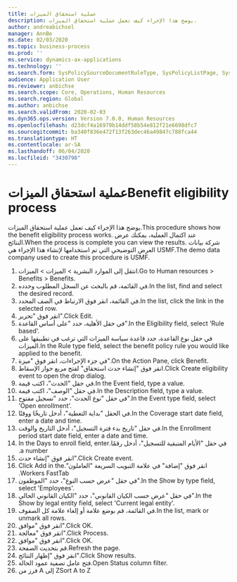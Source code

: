 ```yaml
---
title: عملية استحقاق الميزات
description: يوضح هذا الإجراء كيف تعمل عملية استحقاق الميزات.
author: andreabichsel
manager: AnnBe
ms.date: 02/03/2020
ms.topic: business-process
ms.prod: ''
ms.service: dynamics-ax-applications
ms.technology: ''
ms.search.form: SysPolicySourceDocumentRuleType, SysPolicyListPage, SysPolicy, HcmBenefitEligibilityPolicy, HcmBenefit, BenefitWorkspace, HcmBenefitSummaryPart
audience: Application User
ms.reviewer: anbichse
ms.search.scope: Core, Operations, Human Resources
ms.search.region: Global
ms.author: anbichse
ms.search.validFrom: 2020-02-03
ms.dyn365.ops.version: Version 7.0.0, Human Resources
ms.openlocfilehash: d23dcf4a16979b14ddf58b54e812f21e6698dfc7
ms.sourcegitcommit: ba340f836e472f13f263dec46a49847c788fca44
ms.translationtype: HT
ms.contentlocale: ar-SA
ms.lasthandoff: 06/04/2020
ms.locfileid: "3430798"
---
```

# <a name="benefit-eligibility-process"></a><span data-ttu-id="b7d8e-103">عملية استحقاق الميزات</span><span class="sxs-lookup"><span data-stu-id="b7d8e-103">Benefit eligibility process</span></span>

<span data-ttu-id="b7d8e-104">يوضح هذا الإجراء كيف تعمل عملية استحقاق الميزات.</span><span class="sxs-lookup"><span data-stu-id="b7d8e-104">This procedure shows how the benefit eligibility process works.</span></span> <span data-ttu-id="b7d8e-105">عند اكتمال العملية، يمكنك عرض النتائج.</span><span class="sxs-lookup"><span data-stu-id="b7d8e-105">When the process is complete you can view the results.</span></span> <span data-ttu-id="b7d8e-106">شركة بيانات العرض التوضيحي التي تم استخدامها لإنشاء هذا الإجراء هي USMF.</span><span class="sxs-lookup"><span data-stu-id="b7d8e-106">The demo data company used to create this procedure is USMF.</span></span>

1. <span data-ttu-id="b7d8e-107">انتقل إلى الموارد البشرية > الميزات‬ > الميزات‬.</span><span class="sxs-lookup"><span data-stu-id="b7d8e-107">Go to Human resources > Benefits > Benefits.</span></span>
2. <span data-ttu-id="b7d8e-108">في القائمة، قم بالبحث عن السجل المطلوب وحدده.</span><span class="sxs-lookup"><span data-stu-id="b7d8e-108">In the list, find and select the desired record.</span></span>
3. <span data-ttu-id="b7d8e-109">في القائمة، انقر فوق الارتباط في الصف المحدد.</span><span class="sxs-lookup"><span data-stu-id="b7d8e-109">In the list, click the link in the selected row.</span></span>
4. <span data-ttu-id="b7d8e-110">انقر فوق "تحرير".</span><span class="sxs-lookup"><span data-stu-id="b7d8e-110">Click Edit.</span></span>
5. <span data-ttu-id="b7d8e-111">في حقل الأهلية، حدد "على أساس القاعدة".</span><span class="sxs-lookup"><span data-stu-id="b7d8e-111">In the Eligibility field, select 'Rule based'.</span></span>
6. <span data-ttu-id="b7d8e-112">في حقل نوع القاعدة، حدد قاعدة سياسة الميزات التي ترغب في تطبيقها على الميزات.</span><span class="sxs-lookup"><span data-stu-id="b7d8e-112">In the Rule type field, select the benefit policy rule you would like applied to the benefit.</span></span>
7. <span data-ttu-id="b7d8e-113">في جزء الإجراءات، انقر فوق "ميزة".</span><span class="sxs-lookup"><span data-stu-id="b7d8e-113">On the Action Pane, click Benefit.</span></span>
8. <span data-ttu-id="b7d8e-114">انقر فوق "إنشاء ‏‫حدث استحقاق" لفتح مربع حوار الإسقاط‬.</span><span class="sxs-lookup"><span data-stu-id="b7d8e-114">Click Create eligibility event to open the drop dialog.</span></span>
9. <span data-ttu-id="b7d8e-115">في حقل "الحدث"، اكتب قيمة.</span><span class="sxs-lookup"><span data-stu-id="b7d8e-115">In the Event field, type a value.</span></span>
10. <span data-ttu-id="b7d8e-116">في حقل "الوصف"، اكتب قيمة.</span><span class="sxs-lookup"><span data-stu-id="b7d8e-116">In the Description field, type a value.</span></span>
11. <span data-ttu-id="b7d8e-117">في حقل "نوع الحدث"، حدد "‏‫تسجيل مفتوح‬".</span><span class="sxs-lookup"><span data-stu-id="b7d8e-117">In the Event type field, select 'Open enrollment'.</span></span>
12. <span data-ttu-id="b7d8e-118">في الحقل "بداية التغطية"، أدخل تاريخًا ووقتًا.</span><span class="sxs-lookup"><span data-stu-id="b7d8e-118">In the Coverage start date field, enter a date and time.</span></span>
13. <span data-ttu-id="b7d8e-119">في حقل "‏‫تاريخ بدء فترة التسجيل‬‬"، أدخل التاريخ والوقت.</span><span class="sxs-lookup"><span data-stu-id="b7d8e-119">In the Enrollment period start date field, enter a date and time.</span></span>
14. <span data-ttu-id="b7d8e-120">في حقل "‏‫الأيام المتبقية للتسجيل"، أدخل رقمًا.</span><span class="sxs-lookup"><span data-stu-id="b7d8e-120">In the Days to enroll field, enter a number.</span></span>
15. <span data-ttu-id="b7d8e-121">انقر فوق "إنشاء حدث".</span><span class="sxs-lookup"><span data-stu-id="b7d8e-121">Click Create event.</span></span>
16. <span data-ttu-id="b7d8e-122">انقر فوق "إضافة" ‏‫في علامة التبويب السريعة "العاملون".</span><span class="sxs-lookup"><span data-stu-id="b7d8e-122">Click Add in the Workers FastTab.</span></span>
17. <span data-ttu-id="b7d8e-123">في حقل "عرض حسب النوع"، حدد "الموظفون".</span><span class="sxs-lookup"><span data-stu-id="b7d8e-123">In the Show by type field, select 'Employees'.</span></span>
18. <span data-ttu-id="b7d8e-124">في حقل "عرض حسب الكيان القانوني"، حدد "الكيان القانوني الحالي".</span><span class="sxs-lookup"><span data-stu-id="b7d8e-124">In the Show by legal entity field, select 'Current legal entity'.</span></span>
19. <span data-ttu-id="b7d8e-125">في القائمة، قم بوضع علامة أو إلغاء علامة كل الصفوف.</span><span class="sxs-lookup"><span data-stu-id="b7d8e-125">In the list, mark or unmark all rows.</span></span>
20. <span data-ttu-id="b7d8e-126">انقر فوق "موافق".</span><span class="sxs-lookup"><span data-stu-id="b7d8e-126">Click OK.</span></span>
21. <span data-ttu-id="b7d8e-127">انقر فوق "معالجة".</span><span class="sxs-lookup"><span data-stu-id="b7d8e-127">Click Process.</span></span>
22. <span data-ttu-id="b7d8e-128">انقر فوق "موافق".</span><span class="sxs-lookup"><span data-stu-id="b7d8e-128">Click OK.</span></span>
23. <span data-ttu-id="b7d8e-129">قم بتحديث الصفحة.</span><span class="sxs-lookup"><span data-stu-id="b7d8e-129">Refresh the page.</span></span>
24. <span data-ttu-id="b7d8e-130">انقر فوق "إظهار النتائج".</span><span class="sxs-lookup"><span data-stu-id="b7d8e-130">Click Show results.</span></span>
25. <span data-ttu-id="b7d8e-131">فتح عامل تصفية عمود الحالة.</span><span class="sxs-lookup"><span data-stu-id="b7d8e-131">Open Status column filter.</span></span>
26. <span data-ttu-id="b7d8e-132">فرز من A إلى Z</span><span class="sxs-lookup"><span data-stu-id="b7d8e-132">Sort A to Z</span></span>

